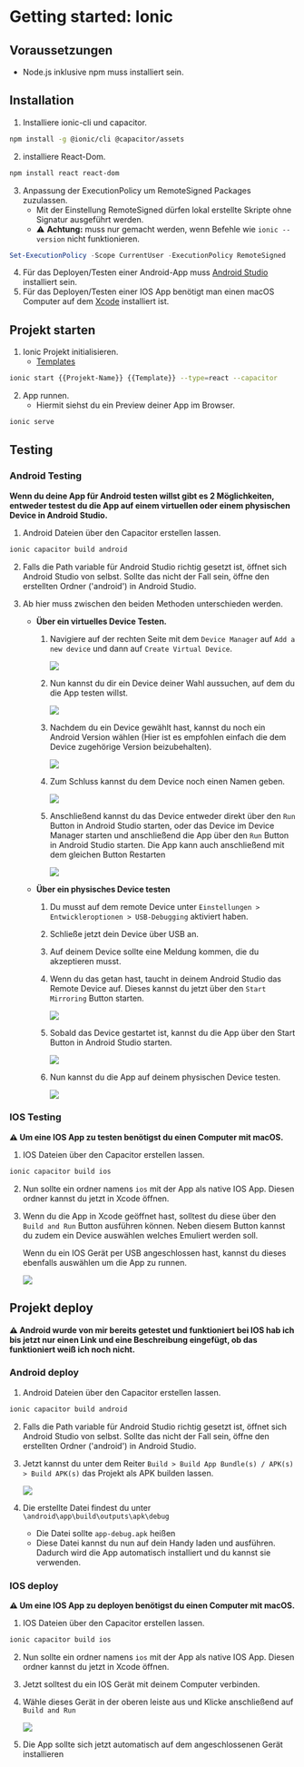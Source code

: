 # Getting started: Ionic

## Voraussetzungen

- Node.js inklusive npm muss installiert sein.

## Installation

1. Installiere ionic-cli und capacitor.
```bash
npm install -g @ionic/cli @capacitor/assets
```

2. installiere React-Dom.
```bash
npm install react react-dom
```

3. Anpassung der ExecutionPolicy um RemoteSigned Packages zuzulassen.
    - Mit der Einstellung RemoteSigned dürfen lokal erstellte Skripte ohne Signatur ausgeführt werden.
    - ⚠️ **Achtung:**  muss nur gemacht werden, wenn Befehle wie `ionic --version` nicht  funktionieren.
```powershell
Set-ExecutionPolicy -Scope CurrentUser -ExecutionPolicy RemoteSigned
```

4. Für das Deployen/Testen einer Android-App muss [Android Studio](https://developer.android.com/studio?hl=de) installiert sein.
5. Für das Deployen/Testen einer IOS App benötigt man einen macOS Computer auf dem [Xcode](https://apps.apple.com/de/app/xcode/id497799835) installiert ist.

## Projekt starten

1. Ionic Projekt initialisieren.
    - [Templates](https://javascript.plainenglish.io/the-different-types-of-ionic-5-starter-template-75091ae916e3)
```bash
ionic start {{Projekt-Name}} {{Template}} --type=react --capacitor
```

2. App runnen.
    - Hiermit siehst du ein Preview deiner App im Browser.
```bash
ionic serve
```

## Testing 

### Android Testing 

**Wenn du deine App für Android testen willst gibt es 2 Möglichkeiten, entweder testest du die App auf einem virtuellen oder einem physischen Device in Android Studio.**

1. Android Dateien über den Capacitor erstellen lassen.
```bash
ionic capacitor build android
```

2. Falls die Path variable für Android Studio richtig gesetzt ist, öffnet sich Android Studio von selbst. Sollte das nicht der Fall sein, öffne den erstellten Ordner ('android') in Android Studio.

3. Ab hier muss zwischen den beiden Methoden unterschieden werden.
    - **Über ein virtuelles Device Testen.**
        1. Navigiere auf der rechten Seite mit dem `Device Manager` auf `Add a new device` und dann auf `Create Virtual Device`.

            ![](https://api.heedix.de/v1/images/33af1907-45d6-4f37-8065-b621d39dada1.png?size=large)
        
        2. Nun kannst du dir ein Device deiner Wahl aussuchen, auf dem du die App testen willst.
        
            ![](https://api.heedix.de/v1/images/be1a14cc-42af-437d-ab9c-244029b5ae7d.png?size=large)
        
        3. Nachdem du ein Device gewählt hast, kannst du noch ein Android Version wählen (Hier ist es empfohlen einfach die dem Device zugehörige Version beizubehalten).
        
            ![](https://api.heedix.de/v1/images/1a7dc47d-37d7-47d6-943f-a9ea56d44cc1.png?size=large)
        
        4. Zum Schluss kannst du dem Device noch einen Namen geben.
        
            ![](https://api.heedix.de/v1/images/3eef651d-24cb-41f8-802c-a95e8453831c.png?size=large)
        
        5. Anschließend kannst du das Device entweder direkt über den `Run` Button in Android Studio starten, oder das Device im Device Manager starten und anschließend die App über den `Run` Button in Android Studio starten. Die App kann auch anschließend mit dem gleichen Button Restarten
        
            ![](https://api.heedix.de/v1/images/fc233e47-3bbe-4801-a8f8-e1c6fd54cc38.png?size=large)
        
    - **Über ein physisches Device testen**
        1. Du musst auf dem remote Device unter `Einstellungen > Entwickleroptionen > USB-Debugging` aktiviert haben.
        2. Schließe jetzt dein Device über USB an.
        3. Auf deinem Device sollte eine Meldung kommen, die du akzeptieren musst.
        4. Wenn du das getan hast, taucht in deinem Android Studio das Remote Device auf. Dieses kannst du jetzt über den `Start Mirroring` Button starten.
        
            ![](https://api.heedix.de/v1/images/6db17542-a129-4a74-8818-58d008bae0e5.png?size=large)
        
        5. Sobald das Device gestartet ist, kannst du die App über den Start Button in Android Studio starten.
        
            ![](https://api.heedix.de/v1/images/fc233e47-3bbe-4801-a8f8-e1c6fd54cc38.png?size=large)
        
        6. Nun kannst du die App auf deinem physischen Device testen.
        
            ![](https://api.heedix.de/v1/images/e2a2002d-9efa-4344-962e-c480e57fa6be.png?size=large)

### IOS Testing

**⚠️ Um eine IOS App zu testen benötigst du einen Computer mit macOS.**

1. IOS Dateien über den Capacitor erstellen lassen.
```bash
ionic capacitor build ios
```

2. Nun sollte ein ordner namens `ios` mit der App als native IOS App. Diesen ordner kannst du jetzt in Xcode öffnen.
3. Wenn du die App in Xcode geöffnet hast, solltest du diese über den `Build and Run` Button ausführen können. Neben diesem Button kannst du zudem ein Device auswählen welches Emuliert werden soll.

    Wenn du ein IOS Gerät per USB angeschlossen hast, kannst du dieses ebenfalls auswählen um die App zu runnen.

    ![](https://docs-assets.developer.apple.com/published/c78867b72637128da112da32fb68b9c8/build-hero-window~dark@2x.png)

## Projekt deploy

**⚠️ Android wurde von mir bereits getestet und funktioniert bei IOS hab ich bis jetzt nur einen Link und eine Beschreibung eingefügt, ob das funktioniert weiß ich noch nicht.**

### Android deploy

1. Android Dateien über den Capacitor erstellen lassen.
```bash
ionic capacitor build android
```

2. Falls die Path variable für Android Studio richtig gesetzt ist, öffnet sich Android Studio von selbst. Sollte das nicht der Fall sein, öffne den erstellten Ordner ('android') in Android Studio.
3. Jetzt kannst du unter dem Reiter `Build > Build App Bundle(s) / APK(s) > Build APK(s)` das Projekt als APK builden lassen.

    ![](https://api.heedix.de/v1/images/6c3cea4c-37a1-4869-8882-d6b9abaec8f8.png?size=large)

4. Die erstellte Datei findest du unter `\android\app\build\outputs\apk\debug`
    - Die Datei sollte `app-debug.apk` heißen
    - Diese Datei kannst du nun auf dein Handy laden und ausführen. Dadurch wird die App automatisch installiert und du kannst sie verwenden.

### IOS deploy

**⚠️ Um eine IOS App zu deployen benötigst du einen Computer mit macOS.**

1. IOS Dateien über den Capacitor erstellen lassen.
```bash
ionic capacitor build ios
```

2. Nun sollte ein ordner namens `ios` mit der App als native IOS App. Diesen ordner kannst du jetzt in Xcode öffnen.
3. Jetzt solltest du ein IOS Gerät mit deinem Computer verbinden.
4. Wähle dieses Gerät in der oberen leiste aus und Klicke anschließend auf `Build and Run`

    ![](https://docs-assets.developer.apple.com/published/c78867b72637128da112da32fb68b9c8/build-hero-window~dark@2x.png)

5. Die App sollte sich jetzt automatisch auf dem angeschlossenen Gerät installieren
